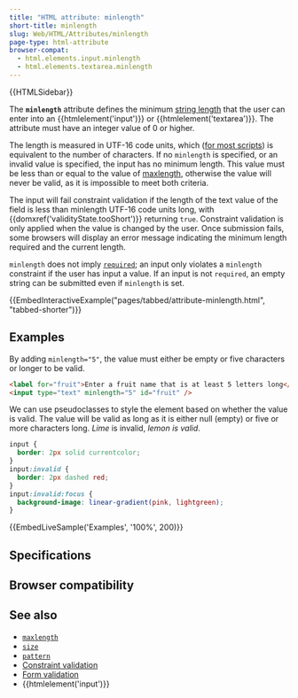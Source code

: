 ```yaml
---
title: "HTML attribute: minlength"
short-title: minlength
slug: Web/HTML/Attributes/minlength
page-type: html-attribute
browser-compat:
  - html.elements.input.minlength
  - html.elements.textarea.minlength
---
```


{{HTMLSidebar}}

The **`minlength`** attribute defines the minimum [string length](/Web/JavaScript/Reference/Global_Objects/String/length) that the user can enter into an {{htmlelement('input')}} or {{htmlelement('textarea')}}. The attribute must have an integer value of 0 or higher.

The length is measured in UTF-16 code units, which ([for most scripts](/Web/JavaScript/Reference/Global_Objects/String/length#strings_with_length_not_equal_to_the_number_of_characters)) is equivalent to the number of characters. If no `minlength` is specified, or an invalid value is specified, the input has no minimum length. This value must be less than or equal to the value of [maxlength](/Web/HTML/Attributes/maxlength), otherwise the value will never be valid, as it is impossible to meet both criteria.

The input will fail constraint validation if the length of the text value of the field is less than minlength UTF-16 code units long, with {{domxref('validityState.tooShort')}} returning `true`. Constraint validation is only applied when the value is changed by the user. Once submission fails, some browsers will display an error message indicating the minimum length required and the current length.

`minlength` does not imply [`required`](/Web/HTML/Attributes/required); an input only violates a `minlength` constraint if the user has input a value. If an input is not `required`, an empty string can be submitted even if `minlength` is set.

{{EmbedInteractiveExample("pages/tabbed/attribute-minlength.html", "tabbed-shorter")}}

## Examples

By adding `minlength="5"`, the value must either be empty or five characters or longer to be valid.

```html
<label for="fruit">Enter a fruit name that is at least 5 letters long</label>
<input type="text" minlength="5" id="fruit" />
```

We can use pseudoclasses to style the element based on whether the value is valid. The value will be valid as long as it is either null (empty) or five or more characters long. _Lime_ is invalid, _lemon is valid_.

```css
input {
  border: 2px solid currentcolor;
}
input:invalid {
  border: 2px dashed red;
}
input:invalid:focus {
  background-image: linear-gradient(pink, lightgreen);
}
```

{{EmbedLiveSample('Examples', '100%', 200)}}

## Specifications



## Browser compatibility



## See also

- [`maxlength`](/Web/HTML/Attributes/maxlength)
- [`size`](/Web/HTML/Attributes/size)
- [`pattern`](/Web/HTML/Attributes/pattern)
- [Constraint validation](/Web/HTML/Constraint_validation)
- [Form validation](/Learn/Forms/Form_validation)
- {{htmlelement('input')}}
